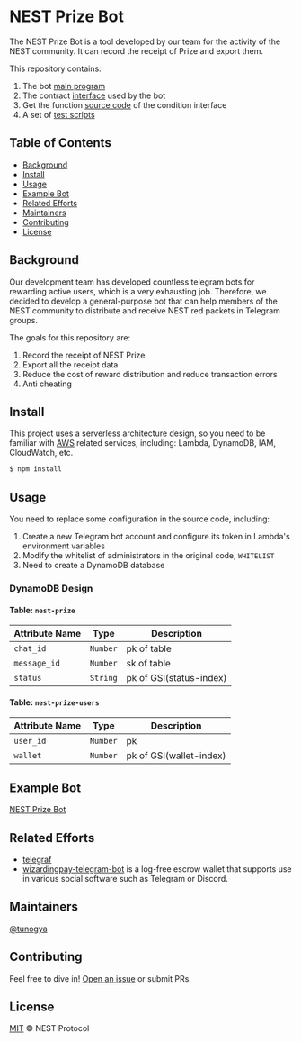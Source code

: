 # NEST Prize Bot

The NEST Prize Bot is a tool developed by our team for the activity of the NEST community. It can record the receipt of Prize and export them.

This repository contains:

1. The bot [main program](./index.js)
2. The contract [interface](./abis) used by the bot
3. Get the function [source code](./lambda) of the condition interface
4. A set of [test scripts](./test)

## Table of Contents

- [Background](#background)
- [Install](#install)
- [Usage](#usage)
- [Example Bot](#example-bot)
- [Related Efforts](#related-efforts)
- [Maintainers](#maintainers)
- [Contributing](#contributing)
- [License](#license)

## Background

Our development team has developed countless telegram bots for rewarding active users, which is a very exhausting job. Therefore, we decided to develop a general-purpose bot that can help members of the NEST community to distribute and receive NEST red packets in Telegram groups.

The goals for this repository are:

1. Record the receipt of NEST Prize
2. Export all the receipt data
3. Reduce the cost of reward distribution and reduce transaction errors
4. Anti cheating

## Install

This project uses a serverless architecture design, so you need to be familiar with [AWS](https://aws.amazon.com/) related services, including: Lambda, DynamoDB, IAM, CloudWatch, etc.

```sh
$ npm install
```

## Usage

You need to replace some configuration in the source code, including:
1. Create a new Telegram bot account and configure its token in Lambda's environment variables
2. Modify the whitelist of administrators in the original code, ```WHITELIST```
3. Need to create a DynamoDB database

### DynamoDB Design

#### Table: `nest-prize`

| Attribute Name | Type     | Description             |
|----------------|----------|-------------------------|
| `chat_id`      | `Number` | pk of table             |
| `message_id`   | `Number` | sk of table             |
| `status`       | `String` | pk of GSI(status-index) |

#### Table: `nest-prize-users`

| Attribute Name | Type     | Description             |
|----------------|----------|-------------------------|
| `user_id`      | `Number` | pk                      |
| `wallet`       | `Number` | pk of GSI(wallet-index) |

## Example Bot

[NEST Prize Bot](https://t.me/NESTRedEnvelopesBot)

## Related Efforts

- [telegraf](https://github.com/telegraf/telegraf)
- [wizardingpay-telegram-bot](https://github.com/wakandalabs/wizardingpay-telegram-bot) is a log-free escrow wallet that supports use in various social software such as Telegram or Discord.

## Maintainers

[@tunogya](https://github.com/tunogya)

## Contributing

Feel free to dive in! [Open an issue](https://github.com/NEST-Protocol/NESTRedEnvelopesBot/issues/new) or submit PRs.

## License

[MIT](LICENSE) © NEST Protocol

